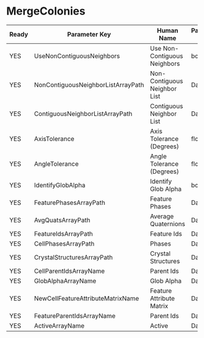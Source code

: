 # MergeColonies #

| Ready | Parameter Key | Human Name | Parameter Type | Parameter Class |
|-------|---------------|------------|-----------------|----------------|
| YES | UseNonContiguousNeighbors | Use Non-Contiguous Neighbors | bool | BoolParameter |
| YES | NonContiguousNeighborListArrayPath | Non-Contiguous Neighbor List | DataPath | ArraySelectionParameter |
| YES | ContiguousNeighborListArrayPath | Contiguous Neighbor List | DataPath | ArraySelectionParameter |
| YES | AxisTolerance | Axis Tolerance (Degrees) | float32 | Float32Parameter |
| YES | AngleTolerance | Angle Tolerance (Degrees) | float32 | Float32Parameter |
| YES | IdentifyGlobAlpha | Identify Glob Alpha | bool | BoolParameter |
| YES | FeaturePhasesArrayPath | Feature Phases | DataPath | ArraySelectionParameter |
| YES | AvgQuatsArrayPath | Average Quaternions | DataPath | ArraySelectionParameter |
| YES | FeatureIdsArrayPath | Feature Ids | DataPath | ArraySelectionParameter |
| YES | CellPhasesArrayPath | Phases | DataPath | ArraySelectionParameter |
| YES | CrystalStructuresArrayPath | Crystal Structures | DataPath | ArraySelectionParameter |
| YES | CellParentIdsArrayName | Parent Ids | DataPath | ArrayCreationParameter |
| YES | GlobAlphaArrayName | Glob Alpha | DataPath | ArrayCreationParameter |
| YES | NewCellFeatureAttributeMatrixName | Feature Attribute Matrix | DataPath | ArrayCreationParameter |
| YES | FeatureParentIdsArrayName | Parent Ids | DataPath | ArrayCreationParameter |
| YES | ActiveArrayName | Active | DataPath | ArrayCreationParameter |

